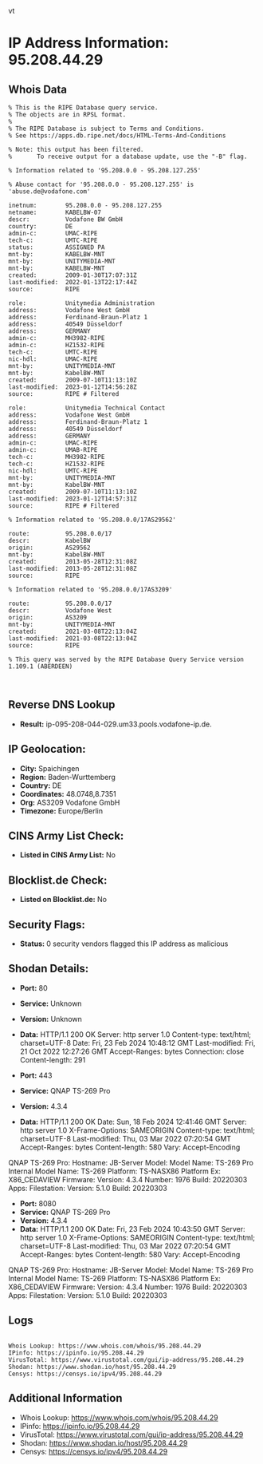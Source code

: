 vt
# IP Address Information: 95.208.44.29

## Whois Data
```
% This is the RIPE Database query service.
% The objects are in RPSL format.
%
% The RIPE Database is subject to Terms and Conditions.
% See https://apps.db.ripe.net/docs/HTML-Terms-And-Conditions

% Note: this output has been filtered.
%       To receive output for a database update, use the "-B" flag.

% Information related to '95.208.0.0 - 95.208.127.255'

% Abuse contact for '95.208.0.0 - 95.208.127.255' is 'abuse.de@vodafone.com'

inetnum:        95.208.0.0 - 95.208.127.255
netname:        KABELBW-07
descr:          Vodafone BW GmbH
country:        DE
admin-c:        UMAC-RIPE
tech-c:         UMTC-RIPE
status:         ASSIGNED PA
mnt-by:         KABELBW-MNT
mnt-by:         UNITYMEDIA-MNT
mnt-by:         KABELBW-MNT
created:        2009-01-30T17:07:31Z
last-modified:  2022-01-13T22:17:44Z
source:         RIPE

role:           Unitymedia Administration
address:        Vodafone West GmbH
address:        Ferdinand-Braun-Platz 1
address:        40549 Düsseldorf
address:        GERMANY
admin-c:        MH3982-RIPE
admin-c:        HZ1532-RIPE
tech-c:         UMTC-RIPE
nic-hdl:        UMAC-RIPE
mnt-by:         UNITYMEDIA-MNT
mnt-by:         KabelBW-MNT
created:        2009-07-10T11:13:10Z
last-modified:  2023-01-12T14:56:28Z
source:         RIPE # Filtered

role:           Unitymedia Technical Contact
address:        Vodafone West GmbH
address:        Ferdinand-Braun-Platz 1
address:        40549 Düsseldorf
address:        GERMANY
admin-c:        UMAC-RIPE
admin-c:        UMAB-RIPE
tech-c:         MH3982-RIPE
tech-c:         HZ1532-RIPE
nic-hdl:        UMTC-RIPE
mnt-by:         UNITYMEDIA-MNT
mnt-by:         KabelBW-MNT
created:        2009-07-10T11:13:10Z
last-modified:  2023-01-12T14:57:31Z
source:         RIPE # Filtered

% Information related to '95.208.0.0/17AS29562'

route:          95.208.0.0/17
descr:          KabelBW
origin:         AS29562
mnt-by:         KabelBW-MNT
created:        2013-05-28T12:31:08Z
last-modified:  2013-05-28T12:31:08Z
source:         RIPE

% Information related to '95.208.0.0/17AS3209'

route:          95.208.0.0/17
descr:          Vodafone West
origin:         AS3209
mnt-by:         UNITYMEDIA-MNT
created:        2021-03-08T22:13:04Z
last-modified:  2021-03-08T22:13:04Z
source:         RIPE

% This query was served by the RIPE Database Query Service version 1.109.1 (ABERDEEN)



```
## Reverse DNS Lookup
- **Result:** ip-095-208-044-029.um33.pools.vodafone-ip.de.

## IP Geolocation:
- **City:** Spaichingen
- **Region:** Baden-Wurttemberg
- **Country:** DE
- **Coordinates:** 48.0748,8.7351
- **Org:** AS3209 Vodafone GmbH
- **Timezone:** Europe/Berlin

## CINS Army List Check:
- **Listed in CINS Army List:** 
No

## Blocklist.de Check:
- **Listed on Blocklist.de:** 
No

## Security Flags:
- **Status:** 0 security vendors flagged this IP address as malicious

## Shodan Details:
- **Port:** 80
- **Service:** Unknown
- **Version:** Unknown
- **Data:** HTTP/1.1 200 OK
Server: http server 1.0
Content-type: text/html; charset=UTF-8
Date: Fri, 23 Feb 2024 10:48:12 GMT
Last-modified: Fri, 21 Oct 2022 12:27:26 GMT
Accept-Ranges: bytes
Connection: close
Content-length: 291



- **Port:** 443
- **Service:** QNAP TS-269 Pro
- **Version:** 4.3.4
- **Data:** HTTP/1.1 200 OK
Date: Sun, 18 Feb 2024 12:41:46 GMT
Server: http server 1.0
X-Frame-Options: SAMEORIGIN
Content-type: text/html; charset=UTF-8
Last-modified: Thu, 03 Mar 2022 07:20:54 GMT
Accept-Ranges: bytes
Content-length: 580
Vary: Accept-Encoding


QNAP TS-269 Pro:
  Hostname: JB-Server
  Model:
    Model Name: TS-269 Pro
    Internal Model Name: TS-269
    Platform: TS-NASX86
    Platform Ex: X86_CEDAVIEW
  Firmware:
    Version: 4.3.4
    Number: 1976
    Build: 20220303
  Apps:
    Filestation:
      Version: 5.1.0
      Build: 20220303


- **Port:** 8080
- **Service:** QNAP TS-269 Pro
- **Version:** 4.3.4
- **Data:** HTTP/1.1 200 OK
Date: Fri, 23 Feb 2024 10:43:50 GMT
Server: http server 1.0
X-Frame-Options: SAMEORIGIN
Content-type: text/html; charset=UTF-8
Last-modified: Thu, 03 Mar 2022 07:20:54 GMT
Accept-Ranges: bytes
Content-length: 580
Vary: Accept-Encoding


QNAP TS-269 Pro:
  Hostname: JB-Server
  Model:
    Model Name: TS-269 Pro
    Internal Model Name: TS-269
    Platform: TS-NASX86
    Platform Ex: X86_CEDAVIEW
  Firmware:
    Version: 4.3.4
    Number: 1976
    Build: 20220303
  Apps:
    Filestation:
      Version: 5.1.0
      Build: 20220303


## Logs
```

Whois Lookup: https://www.whois.com/whois/95.208.44.29
IPinfo: https://ipinfo.io/95.208.44.29
VirusTotal: https://www.virustotal.com/gui/ip-address/95.208.44.29
Shodan: https://www.shodan.io/host/95.208.44.29
Censys: https://censys.io/ipv4/95.208.44.29

```
## Additional Information
- Whois Lookup: https://www.whois.com/whois/95.208.44.29
- IPinfo: https://ipinfo.io/95.208.44.29
- VirusTotal: https://www.virustotal.com/gui/ip-address/95.208.44.29
- Shodan: https://www.shodan.io/host/95.208.44.29
- Censys: https://censys.io/ipv4/95.208.44.29

